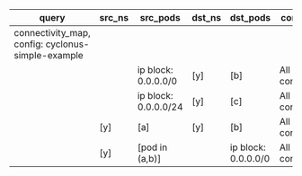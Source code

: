 |query|src_ns|src_pods|dst_ns|dst_pods|connection|
|---|---|---|---|---|---|
|connectivity_map, config: cyclonus-simple-example||||||
|||ip block: 0.0.0.0/0|[y]|[b]|All connections|
|||ip block: 0.0.0.0/24|[y]|[c]|All connections|
||[y]|[a]|[y]|[b]|All connections|
||[y]|[pod in (a,b)]||ip block: 0.0.0.0/0|All connections|


